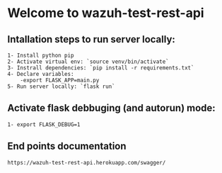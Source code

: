 # Welcome to wazuh-test-rest-api 

## Intallation steps to run server locally:

    1- Install python pip
    2- Activate virtual env: `source venv/bin/activate`
    3- Instrall dependencies: `pip install -r requirements.txt`
    4- Declare variables:
        -export FLASK_APP=main.py
    5- Run server locally: `flask run`

## Activate flask debbuging (and autorun) mode:

    1- export FLASK_DEBUG=1

## End points documentation

    https://wazuh-test-rest-api.herokuapp.com/swagger/